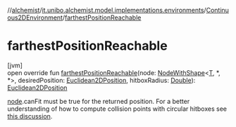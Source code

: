 //[alchemist](../../../index.md)/[it.unibo.alchemist.model.implementations.environments](../index.md)/[Continuous2DEnvironment](index.md)/[farthestPositionReachable](farthest-position-reachable.md)

# farthestPositionReachable

[jvm]\
open override fun [farthestPositionReachable](farthest-position-reachable.md)(node: [NodeWithShape](../../it.unibo.alchemist.model.interfaces.nodes/-node-with-shape/index.md)<[T](index.md), *, *>, desiredPosition: [Euclidean2DPosition](../../it.unibo.alchemist.model.implementations.positions/-euclidean2-d-position/index.md), hitboxRadius: [Double](https://kotlinlang.org/api/latest/jvm/stdlib/kotlin/-double/index.html)): [Euclidean2DPosition](../../it.unibo.alchemist.model.implementations.positions/-euclidean2-d-position/index.md)

[node](farthest-position-reachable.md).canFit must be true for the returned position. For a better understanding of how to compute collision points with circular hitboxes see [this discussion](https://bit.ly/3f00NvJ).
